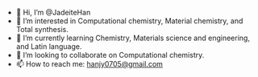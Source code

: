 - 👋 Hi, I’m @JadeiteHan
- 👀 I’m interested in Computational chemistry, Material chemistry, and Total synthesis.
- 🌱 I’m currently learning Chemistry, Materials science and engineering, and Latin language.
- 💞️ I’m looking to collaborate on Computational chemistry.
- 📫 How to reach me: hanjy0705@gmail.com

<!---
J-JadeiteHan/J-JadeiteHan is a ✨ special ✨ repository because its `README.md` (this file) appears on your GitHub profile.
You can click the Preview link to take a look at your changes.
--->
